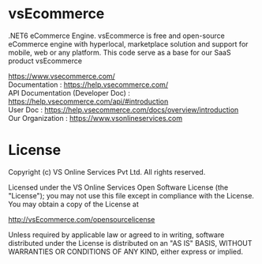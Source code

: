 # vsEcommerce
.NET6 eCommerce Engine. vsEcommerce is free and open-source eCommerce engine with hyperlocal, marketplace solution and support for mobile, web or any platform. This code serve as a base for our SaaS product vsEcommerce

https://www.vsecommerce.com/ \
Documentation : https://help.vsecommerce.com/ \
API Documentation (Developer Doc) : https://help.vsecommerce.com/api/#introduction \
User Doc : https://help.vsecommerce.com/docs/overview/introduction \
Our Organization : https://www.vsonlineservices.com 


# License
Copyright (c) VS Online Services Pvt Ltd. All rights reserved.

Licensed under the VS Online Services Open Software License (the "License"); you may not use this file except in compliance with the License. You may obtain a copy of the License at

http://vsEcommerce.com/opensourcelicense

Unless required by applicable law or agreed to in writing, software distributed under the License is distributed on an "AS IS" BASIS, WITHOUT WARRANTIES OR CONDITIONS OF ANY KIND, either express or implied.
